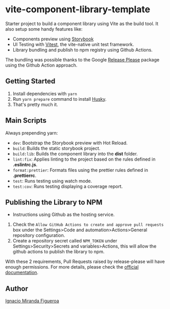 # vite-component-library-template

Starter project to build a component library using Vite as the build tool. It also setup some handy features like:

- Components preview using [Storybook](https://storybook.js.org/blog/storybook-for-vite/)
- UI Testing with [Vitest](https://vitest.dev/), the vite-native unit test framework.
- Library bundling and publish to npm registry using Github Actions.

The bundling was possible thanks to the Google [Release Please](https://github.com/googleapis/release-please) package using the Github Action approach.

## Getting Started

1. Install dependencies with `yarn`
2. Run `yarn prepare` command to install [Husky](https://typicode.github.io/husky).
3. That's pretty much it.

## Main Scripts

Always prepending yarn:

- `dev`: Bootstrap the Storybook preview with Hot Reload.
- `build`: Builds the static storybook project.
- `build:lib`: Builds the component library into the **dist** folder.
- `lint:fix`: Applies linting to the project based on the rules defined in **.eslintrc.js**.
- `format:prettier`: Formats files using the prettier rules defined in **.prettierrc**.
- `test`: Runs testing using watch mode.
- `test:cov`: Runs testing displaying a coverage report.

## Publishing the Library to NPM

- Instructions using Github as the hosting service.

1. Check the `Allow GitHub Actions to create and approve pull requests` box under the Settings>Code and automation>Actions>General repository configuration.
2. Create a repository secret called `NPM_TOKEN` under Settings>Security>Secrets and variables>Actions, this will allow the github actions to publish the library to npm.

With these 2 requirements, Pull Requests raised by release-please will have enough permissions. For more details, please check the [official documentation](https://github.com/google-github-actions/release-please-action).

## Author

[Ignacio Miranda Figueroa](https://www.linkedin.com/in/ignacio-miranda-figueroa/)
